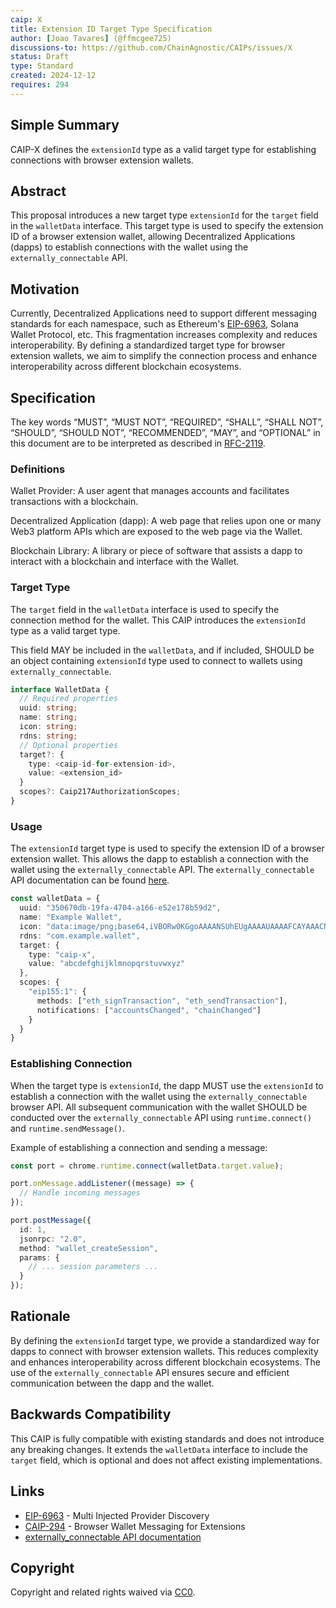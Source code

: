 ```yaml
---
caip: X
title: Extension ID Target Type Specification
author: [Joao Tavares] (@ffmcgee725)
discussions-to: https://github.com/ChainAgnostic/CAIPs/issues/X
status: Draft
type: Standard
created: 2024-12-12
requires: 294
---
```


## Simple Summary

CAIP-X defines the `extensionId` type as a valid target type for establishing connections with browser extension wallets.

## Abstract

This proposal introduces a new target type `extensionId` for the `target` field in the `walletData` interface. This target type is used to specify the extension ID of a browser extension wallet, allowing Decentralized Applications (dapps) to establish connections with the wallet using the `externally_connectable` API.

## Motivation

Currently, Decentralized Applications need to support different messaging standards for each namespace, such as Ethereum's [EIP-6963](https://eips.ethereum.org/EIPS/eip-6963), Solana Wallet Protocol, etc. This fragmentation increases complexity and reduces interoperability. By defining a standardized target type for browser extension wallets, we aim to simplify the connection process and enhance interoperability across different blockchain ecosystems.

## Specification

The key words “MUST”, “MUST NOT”, “REQUIRED”, “SHALL”, “SHALL NOT”, “SHOULD”, “SHOULD NOT”, “RECOMMENDED”, “MAY”, and “OPTIONAL” in this document are to be interpreted as described in [RFC-2119](https://www.rfc-editor.org/rfc/rfc2119).

### Definitions

Wallet Provider: A user agent that manages accounts and facilitates transactions with a blockchain.

Decentralized Application (dapp): A web page that relies upon one or many Web3 platform APIs which are exposed to the web page via the Wallet.

Blockchain Library: A library or piece of software that assists a dapp to interact with a blockchain and interface with the Wallet.

### Target Type

The `target` field in the `walletData` interface is used to specify the connection method for the wallet. This CAIP introduces the `extensionId` type as a valid target type.

This field MAY be included in the `walletData`, and if included, SHOULD be an object containing `extensionId` type used to connect to wallets using `externally_connectable`.

```typescript
interface WalletData {
  // Required properties
  uuid: string;
  name: string;
  icon: string;
  rdns: string;
  // Optional properties
  target?: {
    type: <caip-id-for-extension-id>,
    value: <extension_id>
  }
  scopes?: Caip217AuthorizationScopes;
}
```

### Usage

The `extensionId` target type is used to specify the extension ID of a browser extension wallet. This allows the dapp to establish a connection with the wallet using the `externally_connectable` API. The `externally_connectable` API documentation can be found [here](https://developer.chrome.com/docs/extensions/reference/manifest/externally-connectable).

```ts
const walletData = {
  uuid: "350670db-19fa-4704-a166-e52e178b59d2",
  name: "Example Wallet",
  icon: "data:image/png;base64,iVBORw0KGgoAAAANSUhEUgAAAAUAAAAFCAYAAACNbyblAAAAHElEQVQI12P4//8/w38GIAXDIBKE0DHxgljNBAAO9TXL0Y4OHwAAAABJRU5ErkJggg==",
  rdns: "com.example.wallet",
  target: {
    type: "caip-x",
    value: "abcdefghijklmnopqrstuvwxyz"
  },
  scopes: {
    "eip155:1": {
      methods: ["eth_signTransaction", "eth_sendTransaction"],
      notifications: ["accountsChanged", "chainChanged"]
    }
  }
}
```

### Establishing Connection

When the target type is `extensionId`, the dapp MUST use the `extensionId` to establish a connection with the wallet using the `externally_connectable` browser API. All subsequent communication with the wallet SHOULD be conducted over the `externally_connectable` API using `runtime.connect()` and `runtime.sendMessage()`.

Example of establishing a connection and sending a message:

```ts
const port = chrome.runtime.connect(walletData.target.value);

port.onMessage.addListener((message) => {
  // Handle incoming messages
});

port.postMessage({
  id: 1,
  jsonrpc: "2.0",
  method: "wallet_createSession",
  params: {
    // ... session parameters ...
  }
});
```

## Rationale

By defining the `extensionId` target type, we provide a standardized way for dapps to connect with browser extension wallets. This reduces complexity and enhances interoperability across different blockchain ecosystems. The use of the `externally_connectable` API ensures secure and efficient communication between the dapp and the wallet.

## Backwards Compatibility

This CAIP is fully compatible with existing standards and does not introduce any breaking changes. It extends the `walletData` interface to include the `target` field, which is optional and does not affect existing implementations.

## Links

- [EIP-6963](https://eips.ethereum.org/EIPS/eip-6963) - Multi Injected Provider Discovery
- [CAIP-294](https://chainagnostic.org/CAIPs/caip-294) - Browser Wallet Messaging for Extensions
- [externally_connectable API documentation](https://developer.chrome.com/docs/extensions/reference/manifest/externally-connectable)

## Copyright
Copyright and related rights waived via [CC0](../LICENSE).
